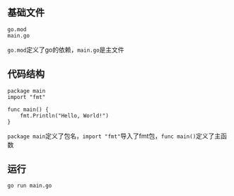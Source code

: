 ## 基础文件
```
go.mod
main.go
```
```go.mod```定义了go的依赖，```main.go```是主文件
## 代码结构
```
package main
import "fmt"

func main() {
	fmt.Println("Hello, World!")
}
```
```package main```定义了包名，```import "fmt"```导入了fmt包，```func main()```定义了主函数
## 运行
```
go run main.go
```